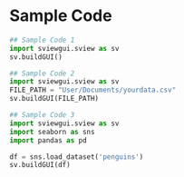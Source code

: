 # Sample Code

```python
## Sample Code 1
import sviewgui.sview as sv
sv.buildGUI()
```

```python
## Sample Code 2
import sviewgui.sview as sv
FILE_PATH = "User/Documents/yourdata.csv"
sv.buildGUI(FILE_PATH)
```

```python
## Sample Code 3
import sviewgui.sview as sv
import seaborn as sns
import pandas as pd

df = sns.load_dataset('penguins')
sv.buildGUI(df)
```
